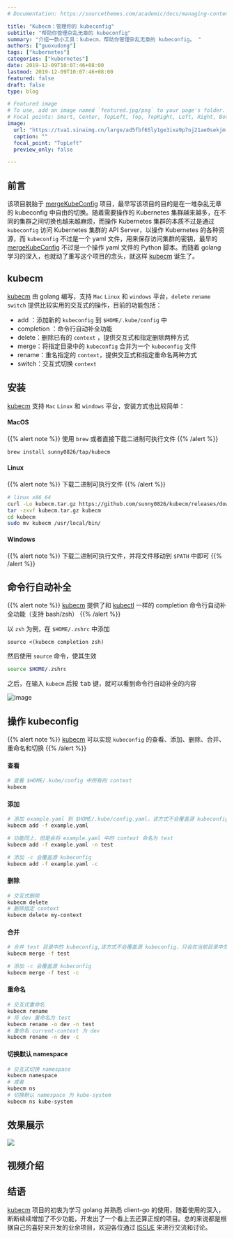 ```yaml
---
# Documentation: https://sourcethemes.com/academic/docs/managing-content/

title: "Kubecm：管理你的 kubeconfig"
subtitle: "帮助你管理杂乱无章的 kubeconfig"
summary: "介绍一款小工具：kubecm，帮助你管理杂乱无章的 kubeconfig。 "
authors: ["guoxudong"]
tags: ["kubernetes"]
categories: ["kubernetes"]
date: 2019-12-09T10:07:46+08:00
lastmod: 2019-12-09T10:07:46+08:00
featured: false
draft: false
type: blog

# Featured image
# To use, add an image named `featured.jpg/png` to your page's folder.
# Focal points: Smart, Center, TopLeft, Top, TopRight, Left, Right, BottomLeft, Bottom, BottomRight.
image:
  url: "https://tva1.sinaimg.cn/large/ad5fbf65ly1ge3ixa9p7oj21ae0sekjm.jpg"
  caption: ""
  focal_point: "TopLeft"
  preview_only: false

---
```

## 前言

该项目脱胎于 [mergeKubeConfig](https://github.com/sunny0826/mergeKubeConfig) 项目，最早写该项目的目的是在一堆杂乱无章的 kubeconfig 中自由的切换。随着需要操作的 Kubernetes 集群越来越多，在不同的集群之间切换也越来越麻烦，而操作 Kubernetes 集群的本质不过是通过 `kubeconfig` 访问 Kubernetes 集群的 API Server，以操作 Kubernetes 的各种资源，而 `kubeconfig` 不过是一个 yaml 文件，用来保存访问集群的密钥，最早的 [mergeKubeConfig](https://github.com/sunny0826/mergeKubeConfig) 不过是一个操作 yaml 文件的 Python 脚本。而随着 golang 学习的深入，也就动了重写这个项目的念头，就这样 [kubecm](https://github.com/sunny0826/kubecm) 诞生了。

## kubecm

[kubecm](https://github.com/sunny0826/kubecm) 由 golang 编写，支持 `Mac` `Linux` 和 `windows` 平台，`delete` `rename` `switch` 提供比较实用的交互式的操作，目前的功能包括：

- add ：添加新的 `kubeconfig` 到 `$HOME/.kube/config` 中
- completion ：命令行自动补全功能
- delete：删除已有的 `context` ，提供交互式和指定删除两种方式
- merge：将指定目录中的 `kubeconfig` 合并为一个 `kubeconfig` 文件
- rename：重名指定的 `context`，提供交互式和指定重命名两种方式
- switch：交互式切换 `context`

## 安装

[kubecm](https://github.com/sunny0826/kubecm) 支持 `Mac` `Linux` 和 `windows` 平台，安装方式也比较简单：

#### MacOS

{{% alert note %}}
使用 `brew` 或者直接下载二进制可执行文件
{{% /alert %}}

```bash
brew install sunny0826/tap/kubecm
```

#### Linux

{{% alert note %}}
下载二进制可执行文件
{{% /alert %}}

```bash
# linux x86_64
curl -Lo kubecm.tar.gz https://github.com/sunny0826/kubecm/releases/download/v${VERSION}/kubecm_${VERSION}_Linux_x86_64.tar.gz
tar -zxvf kubecm.tar.gz kubecm
cd kubecm
sudo mv kubecm /usr/local/bin/
```

#### Windows

{{% alert note %}}
下载二进制可执行文件，并将文件移动到 `$PATH` 中即可
{{% /alert %}}

## 命令行自动补全

{{% alert note %}}
[kubecm](https://github.com/sunny0826/kubecm) 提供了和 [kubectl](https://github.com/kubernetes/kubectl) 一样的 completion 命令行自动补全功能（支持 bash/zsh）
{{% /alert %}}

以 `zsh` 为例，在 `$HOME/.zshrc` 中添加

```vim
source <(kubecm completion zsh)
```

然后使用 `source` 命令，使其生效

```zsh
source $HOME/.zshrc
```

之后，在输入 `kubecm` 后按 <kbd>tab</kbd> 键，就可以看到命令行自动补全的内容

![image](https://tva2.sinaimg.cn/large/ad5fbf65gy1g9qa0yy3bvj21co0f2hdt.jpg)

## 操作 kubeconfig

{{% alert note %}}
[kubecm](https://github.com/sunny0826/kubecm) 可以实现 `kubeconfig` 的查看、添加、删除、合并、重命名和切换
{{% /alert %}}

#### 查看

```bash
# 查看 $HOME/.kube/config 中所有的 context
kubecm
```

#### 添加

```bash
# 添加 example.yaml 到 $HOME/.kube/config.yaml，该方式不会覆盖源 kubeconfig，只会在当前目录中生成一个 config.yaml 文件
kubecm add -f example.yaml

# 功能同上，但是会将 example.yaml 中的 context 命名为 test
kubecm add -f example.yaml -n test

# 添加 -c 会覆盖源 kubeconfig
kubecm add -f example.yaml -c
```

#### 删除

```bash
# 交互式删除
kubecm delete
# 删除指定 context
kubecm delete my-context
```

#### 合并

```bash
# 合并 test 目录中的 kubeconfig,该方式不会覆盖源 kubeconfig，只会在当前目录中生成一个 config.yaml 文件
kubecm merge -f test 

# 添加 -c 会覆盖源 kubeconfig
kubecm merge -f test -c
```

#### 重命名

```bash
# 交互式重命名
kubecm rename
# 将 dev 重命名为 test
kubecm rename -o dev -n test
# 重命名 current-context 为 dev
kubecm rename -n dev -c
```

#### 切换默认 namespace

```bash
# 交互式切换 namespace
kubecm namespace
# 或者
kubecm ns
# 切换默认 namespace 为 kube-system
kubecm ns kube-system
```

## 效果展示

![](Interaction.gif)

## 视频介绍


## 结语

[kubecm](https://github.com/sunny0826/kubecm) 项目的初衷为学习 golang 并熟悉 client-go 的使用，随着使用的深入，断断续续增加了不少功能，开发出了一个看上去还算正规的项目。总的来说都是根据自己的喜好来开发的业余项目，欢迎各位通过 [ISSUE](https://github.com/sunny0826/kubecm/issues/new) 来进行交流和讨论。
